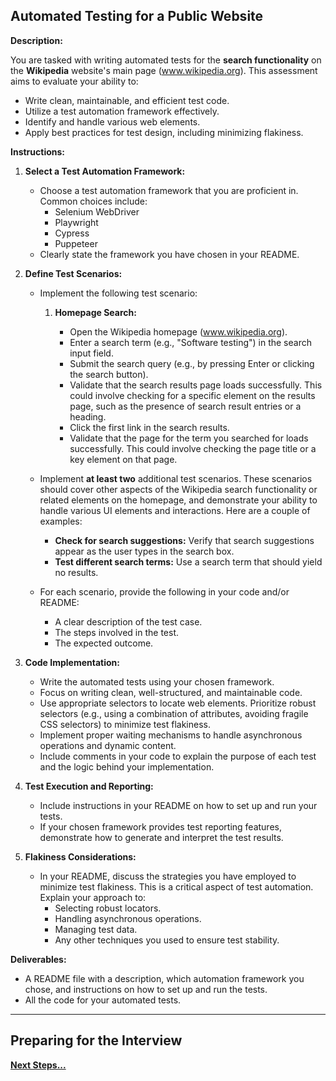 ## Automated Testing for a Public Website

**Description:**

You are tasked with writing automated tests for the **search functionality** on the **Wikipedia** website's main page (www.wikipedia.org). This assessment aims to evaluate your ability to:

- Write clean, maintainable, and efficient test code.
- Utilize a test automation framework effectively.
- Identify and handle various web elements.
- Apply best practices for test design, including minimizing flakiness.

**Instructions:**

1.  **Select a Test Automation Framework:**

    - Choose a test automation framework that you are proficient in. Common choices include:
      - Selenium WebDriver
      - Playwright
      - Cypress
      - Puppeteer
    - Clearly state the framework you have chosen in your README.

2.  **Define Test Scenarios:**

    - Implement the following test scenario:

      1.  **Homepage Search:**

          - Open the Wikipedia homepage (www.wikipedia.org).
          - Enter a search term (e.g., "Software testing") in the search input field.
          - Submit the search query (e.g., by pressing Enter or clicking the search button).
          - Validate that the search results page loads successfully. This could involve checking for a specific element on the results page, such as the presence of search result entries or a heading.
          - Click the first link in the search results.
          - Validate that the page for the term you searched for loads successfully. This could involve checking the page title or a key element on that page.

    - Implement **at least two** additional test scenarios. These scenarios should cover other aspects of the Wikipedia search functionality or related elements on the homepage, and demonstrate your ability to handle various UI elements and interactions. Here are a couple of examples:

      - **Check for search suggestions:** Verify that search suggestions appear as the user types in the search box.
      - **Test different search terms:** Use a search term that should yield no results.

    - For each scenario, provide the following in your code and/or README:

      - A clear description of the test case.
      - The steps involved in the test.
      - The expected outcome.

3.  **Code Implementation:**

    - Write the automated tests using your chosen framework.
    - Focus on writing clean, well-structured, and maintainable code.
    - Use appropriate selectors to locate web elements. Prioritize robust selectors (e.g., using a combination of attributes, avoiding fragile CSS selectors) to minimize test flakiness.
    - Implement proper waiting mechanisms to handle asynchronous operations and dynamic content.
    - Include comments in your code to explain the purpose of each test and the logic behind your implementation.

4.  **Test Execution and Reporting:**

    - Include instructions in your README on how to set up and run your tests.
    - If your chosen framework provides test reporting features, demonstrate how to generate and interpret the test results.

5.  **Flakiness Considerations:**

    - In your README, discuss the strategies you have employed to minimize test flakiness. This is a critical aspect of test automation. Explain your approach to:
      - Selecting robust locators.
      - Handling asynchronous operations.
      - Managing test data.
      - Any other techniques you used to ensure test stability.

**Deliverables:**

- A README file with a description, which automation framework you chose, and instructions on how to set up and run the tests.
- All the code for your automated tests.

---

## Preparing for the Interview

**[Next Steps...](../../next-steps.md)**
